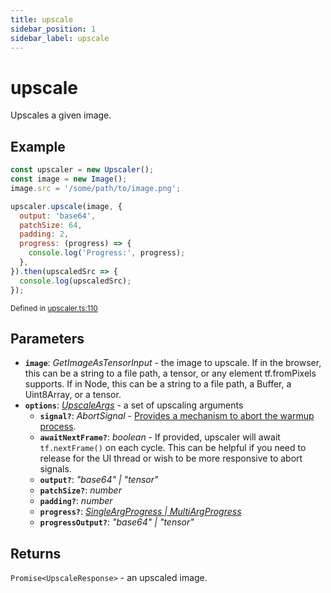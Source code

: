 ```yaml
---
title: upscale
sidebar_position: 1
sidebar_label: upscale
---
```


# upscale

Upscales a given image.

## Example

```javascript
const upscaler = new Upscaler();
const image = new Image();
image.src = '/some/path/to/image.png';

upscaler.upscale(image, {
  output: 'base64',
  patchSize: 64,
  padding: 2,
  progress: (progress) => {
    console.log('Progress:', progress);
  },
}).then(upscaledSrc => {
  console.log(upscaledSrc);
});
```

<small className="gray">Defined in <a target="_blank" href="https://github.com/thekevinscott/UpscalerJS/tree/main/packages/upscalerjs/src/upscaler.ts#L110">upscaler.ts:110</a></small>

## Parameters

- **`image`**: _GetImageAsTensorInput_  - the image to upscale. If in the browser, this can be a string to a file path, a tensor, or any element tf.fromPixels supports. If in Node, this can be a string to a file path, a Buffer, a Uint8Array, or a tensor.
- **`options`**: _[UpscaleArgs](https://github.com/thekevinscott/UpscalerJS/tree/main/packages/upscalerjs/src/types.ts#L46)_  - a set of upscaling arguments
  - **`signal?`**: _AbortSignal_  - [Provides a mechanism to abort the warmup process](https://developer.mozilla.org/en-US/docs/Web/API/AbortSignal).
  - **`awaitNextFrame?`**: _boolean_  - If provided, upscaler will await `tf.nextFrame()` on each cycle. This can be helpful if you need to release for the UI thread or wish to be more responsive to abort signals.
  - **`output?`**: _"base64" | "tensor"_
  - **`patchSize?`**: _number_
  - **`padding?`**: _number_
  - **`progress?`**: _[SingleArgProgress | MultiArgProgress](https://github.com/thekevinscott/UpscalerJS/tree/main/packages/upscalerjs/src/types.ts#L33)_
  - **`progressOutput?`**: _"base64" | "tensor"_

## Returns

`Promise<UpscaleResponse>` - an upscaled image.